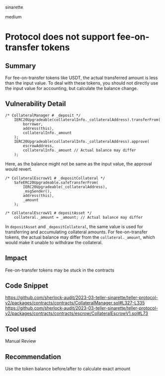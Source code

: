 sinarette

medium

# Protocol does not support fee-on-transfer tokens

## Summary
For fee-on-transfer tokens like USDT, the actual transferred amount is less than the input value. To deal with these tokens, you should not directly use the input value for accounting, but calculate the balance change.

## Vulnerability Detail
```solidity
/* CollateralManager # _deposit */
    IERC20Upgradeable(collateralInfo._collateralAddress).transferFrom(
        borrower,
        address(this),
        collateralInfo._amount
    );
    IERC20Upgradeable(collateralInfo._collateralAddress).approve(
        escrowAddress,
        collateralInfo._amount // Actual balance may differ
    );
```
Here, as the balance might not be same as the input value, the approval would revert.

```solidity
/* CollateralEscrowV1 # _depositCollateral */
    SafeERC20Upgradeable.safeTransferFrom(
        IERC20Upgradeable(_collateralAddress),
        _msgSender(),
        address(this),
        _amount
    );

/* CollateralEscrowV1 # depositAsset */
    collateral._amount = _amount; // Actual balance may differ
```
In `depositAsset` and `_depositCollateral`, the same value is used for transferring and accumulating collateral amounts. For fee-on-transfer tokens, the actual balance may differ from the `collateral._amount`, which would make it unable to withdraw the collateral.

## Impact
Fee-on-transfer tokens may be stuck in the contracts

## Code Snippet
https://github.com/sherlock-audit/2023-03-teller-sinarette/teller-protocol-v2/packages/contracts/contracts/CollateralManager.sol#L327-L335
https://github.com/sherlock-audit/2023-03-teller-sinarette/teller-protocol-v2/packages/contracts/contracts/escrow/CollateralEscrowV1.sol#L73


## Tool used

Manual Review

## Recommendation

Use the token balance before/after to calculate exact amount